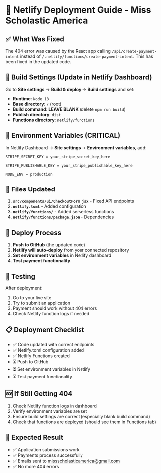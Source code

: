 # 🚀 Netlify Deployment Guide - Miss Scholastic America

## ✅ **What Was Fixed**

The 404 error was caused by the React app calling `/api/create-payment-intent` instead of `/.netlify/functions/create-payment-intent`. This has been fixed in the updated code.

## 🔧 **Build Settings (Update in Netlify Dashboard)**

Go to **Site settings** → **Build & deploy** → **Build settings** and set:

- **Runtime**: `Node 18`
- **Base directory**: `/` (root)
- **Build command**: **LEAVE BLANK** (delete `npm run build`)
- **Publish directory**: `dist`
- **Functions directory**: `netlify/functions`

## 🔑 **Environment Variables (CRITICAL)**

In Netlify Dashboard → **Site settings** → **Environment variables**, add:

```
STRIPE_SECRET_KEY = your_stripe_secret_key_here

STRIPE_PUBLISHABLE_KEY = your_stripe_publishable_key_here

NODE_ENV = production
```

## 📁 **Files Updated**

1. **`src/components/ui/CheckoutForm.jsx`** - Fixed API endpoints
2. **`netlify.toml`** - Added configuration
3. **`netlify/functions/`** - Added serverless functions
4. **`netlify/functions/package.json`** - Dependencies

## 🔄 **Deploy Process**

1. **Push to GitHub** (the updated code)
2. **Netlify will auto-deploy** from your connected repository
3. **Set environment variables** in Netlify dashboard
4. **Test payment functionality**

## 🧪 **Testing**

After deployment:
1. Go to your live site
2. Try to submit an application
3. Payment should work without 404 errors
4. Check Netlify function logs if needed

## 📋 **Deployment Checklist**

- ✅ Code updated with correct endpoints
- ✅ Netlify.toml configuration added
- ✅ Netlify Functions created
- ⏳ Push to GitHub
- ⏳ Set environment variables in Netlify
- ⏳ Test payment functionality

## 🆘 **If Still Getting 404**

1. Check Netlify function logs in dashboard
2. Verify environment variables are set
3. Ensure build settings are correct (especially blank build command)
4. Check that functions are deployed (should see them in Functions tab)

## 🎯 **Expected Result**

- ✅ Application submissions work
- ✅ Payments process successfully
- ✅ Emails sent to missscholasticamerica@gmail.com
- ✅ No more 404 errors 